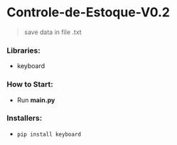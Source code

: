 # Controle-de-Estoque-V0.2
> save data in file .txt

### Libraries:
- keyboard

### How to Start: 
- Run **main.py**

### Installers:
- `pip install keyboard` 
